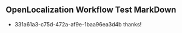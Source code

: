 ## OpenLocalization Workflow Test MarkDown
* 331a61a3-c75d-472a-af9e-1baa96ea3d4b thanks!

<!--HONumber=Jul16_HO5-->


